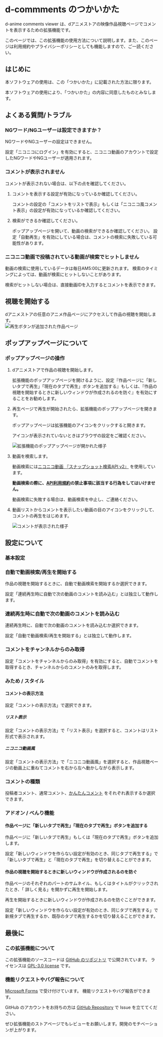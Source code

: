 # d-commments のつかいかた

d-anime comments viewer は、dアニメストアの映像作品視聴ページでコメントを表示するための拡張機能です。

このページでは、この拡張機能の使用方法について説明します。また、このページは利用規約やプライバシーポリシーとしても機能しますので、ご一読ください。

## はじめに

本ソフトウェアの使用は、この「つかいかた」に記載された方法に限ります。

本ソフトウェアの使用により、「つかいかた」の内容に同意したものとみなします。

## よくある質問/トラブル

### NGワード/NGユーザーは設定できますか？

NGワードやNGユーザーの設定はできません。

設定「ニコニコにログイン」を有効にすると、ニコニコ動画のアカウントで設定したNGワードやNGユーザーが適用されます。

### コメントが表示されません

コメントが表示されない場合は、以下の点を確認してください。

1. コメントを表示する設定が有効になっているか確認してください。

   コメントの設定の「コメントをリストで表示」もしくは「ニコニコ風コメント表示」の設定が有効になっているか確認してください。

2. 検索ができるか確認してください。

   ポップアップページを開いて、動画の検索ができるか確認してください。
   設定「自動再生」を有効にしている場合は、コメントの検索に失敗している可能性があります。

### ニコニコ動画で投稿されている動画が検索でヒットしません

動画の検索に使用しているデータは毎日AM5:00に更新されます。
検索のタイミングによっては、動画が検索にヒットしないことがあります。

検索がヒットしない場合は、直接動画IDを入力するとコメントを表示できます。

## 視聴を開始する

dアニメストアの任意のアニメ作品ページにアクセスして作品の視聴を開始します。\
![再生ボタンが追加された作品ページ](/img/menu.jpg)

## ポップアップページについて

### ポップアップページの操作

1. dアニメストアで作品の視聴を開始します。

   拡張機能のポップアップページを開けるように、設定『作品ページに「新しいタブで再生」「現在のタブで再生」ボタンを追加する』もしくは、『作品の視聴を開始するときに新しいウィンドウが作成されるのを防ぐ』を有効にすることをお勧めします。

2. 再生ページで再生が開始されたら、拡張機能のポップアップページを開きます。

   ポップアップページは拡張機能のアイコンをクリックすると開きます。

   アイコンが表示されていないときはブラウザの設定をご確認ください。

   ![拡張機能のポップアップページが開かれた様子](/img/popup.png)

3. 動画を検索します。

   動画検索には[ニコニコ動画 『スナップショット検索API v2』](https://site.nicovideo.jp/search-api-docs/snapshot) を使用しています。

   **動画検索の際に、[API利用規約](https://site.nicovideo.jp/search-api-docs/snapshot)の禁止事項に該当する行為をしてはいけません。**

   動画検索に失敗する場合は、動画検索を中止し、ご連絡ください。

4. 動画リストからコメントを表示したい動画の目のアイコンをクリックして、コメントの再生をはじめます。

   ![コメントが表示された様子](/img/comments.png)

## 設定について

### 基本設定

### 自動で動画検索/再生を開始する

作品の視聴を開始するときに、自動で動画検索を開始するか選択できます。

設定「連続再生時に自動で次の動画のコメントを読み込む」とは独立して動作します。

### 連続再生時に自動で次の動画のコメントを読み込む

連続再生時に、自動で次の動画のコメントを読み込むか選択できます。

設定「自動で動画検索/再生を開始する」とは独立して動作します。

### コメントをチャンネルからのみ取得

設定「コメントをチャンネルからのみ取得」を有効にすると、自動でコメントを取得するとき、チャンネルからのコメントのみを取得します。

### みため / スタイル

#### コメントの表示方法

設定「コメントの表示方法」で選択できます。

##### リスト表示

設定「コメントの表示方法」で「リスト表示」を選択すると、コメントはリスト形式で表示されます。

##### ニコニコ動画風

設定「コメントの表示方法」で「ニコニコ動画風」を選択すると、作品視聴ページの動画上に重ねてコメントを右から左へ動かしながら表示します。

### コメントの種類

投稿者コメント、通常コメント、[かんたんコメント](https://dic.nicovideo.jp/a/かんたんコメント) をそれぞれ表示するか選択できます。

### アドオン / べんり機能

#### 作品ページに「新しいタブで再生」「現在のタブで再生」ボタンを追加する

作品ページに「新しいタブで再生」もしくは「現在のタブで再生」ボタンを追加します。

設定「新しいウィンドウを作らない設定が有効のとき、同じタブで再生する」で「新しいタブで再生」と「現在のタブで再生」を切り替えることができます。

#### 作品の視聴を開始するときに新しいウィンドウが作成されるのを防ぐ

作品ページのそれぞれのパートのサムネイル、もしくはタイトルがクリックされたとき、「 詳しく見る」を開かずに再生を開始します。

再生を開始するときに新しいウィンドウが作成されるのを防ぐことができます。

設定「新しいウィンドウを作らない設定が有効のとき、同じタブで再生する」で新規タブで再生するか、既存のタブで再生するかを切り替えることができます。

## 最後に

### この拡張機能について

この拡張機能のソースコードは [GitHub のリポジトリ](https://github.com/gobosan/d-comments) で公開されています。
ライセンスは [GPL-3.0 license](https://github.com/gobosan/d-comments/blob/master/LICENSE.txt) です。

### 機能リクエストやバグ報告について

[Microsoft Forms](https://forms.office.com/r/JR9KksWHJD) で受け付けています。
機能リクエストやバグ報告ができます。

GitHub のアカウントをお持ちの方は [GitHub Repository](https://github.com/sopisoft/d-comments) で Issue を立ててください。

ぜひ拡張機能のストアページでもレビューをお願いします。開発のモチベーションが上がります。
